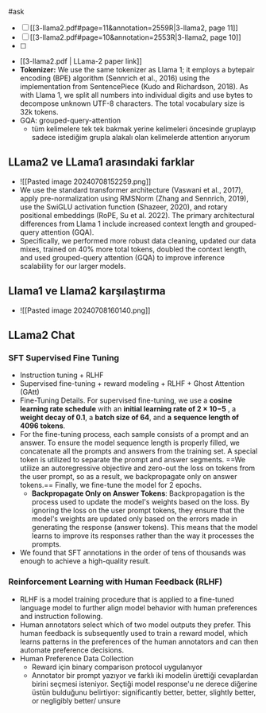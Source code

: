#ask 
 - [ ] [[3-llama2.pdf#page=11&annotation=2559R|3-llama2, page 11]]
 - [ ] [[3-llama2.pdf#page=10&annotation=2553R|3-llama2, page 10]]
 - [ ] 
 
 - [[3-llama2.pdf | LLama-2 paper link]]
 - **Tokenizer:** We use the same tokenizer as Llama 1; it employs a bytepair encoding (BPE) algorithm (Sennrich et al., 2016) using the implementation from SentencePiece (Kudo and Richardson, 2018). As with Llama 1, we split all numbers into individual digits and use bytes to decompose unknown UTF-8 characters. The total vocabulary size is 32k tokens.
 - GQA: grouped-query-attention
	 - tüm kelimelere tek tek bakmak yerine kelimeleri öncesinde gruplayıp sadece istediğim grupla alakalı olan kelimelerde attention arıyorum
## LLama2 ve LLama1 arasındaki farklar
 - ![[Pasted image 20240708152259.png]] 
 - We use the standard transformer architecture (Vaswani et al., 2017), apply pre-normalization using RMSNorm (Zhang and Sennrich, 2019), use the SwiGLU activation function (Shazeer, 2020), and rotary positional embeddings (RoPE, Su et al. 2022). The primary architectural differences from Llama 1 include increased context length and grouped-query attention (GQA).
 - Specifically, we performed more robust data cleaning, updated our data mixes, trained on 40% more total tokens, doubled the context length, and used grouped-query attention (GQA) to improve inference scalability for our larger models.

## Llama1 ve Llama2 karşılaştırma

 - ![[Pasted image 20240708160140.png]]
## LLama2 Chat
### SFT Supervised Fine Tuning 
 - Instruction tuning + RLHF
 - Supervised fine-tuning + reward modeling + RLHF + Ghost Attention (GAtt)
 - Fine-Tuning Details. For supervised fine-tuning, we use a **cosine learning rate schedule** with an **initial learning rate of 2 × 10−5** , a **weight decay of 0.1**, a **batch size of 64**, and **a** **sequence length of 4096 tokens**. 
 - For the fine-tuning process, each sample consists of a prompt and an answer. To ensure the model sequence length is properly filled, we concatenate all the prompts and answers from the training set. A special token is utilized to separate the prompt and answer segments. ==We utilize an autoregressive objective and zero-out the loss on tokens from the user prompt, so as a result, we backpropagate only on answer tokens.== Finally, we fine-tune the model for 2 epochs.
	 - **Backpropagate Only on Answer Tokens**: Backpropagation is the process used to update the model's weights based on the loss. By ignoring the loss on the user prompt tokens, they ensure that the model's weights are updated only based on the errors made in generating the response (answer tokens). This means that the model learns to improve its responses rather than the way it processes the prompts.
-  We found that SFT annotations in the order of tens of thousands was enough to achieve a high-quality result.
### Reinforcement Learning with Human Feedback (RLHF)
 - RLHF is a model training procedure that is applied to a fine-tuned language model to further align model behavior with human preferences and instruction following. 
 - Human annotators select which of two model outputs they prefer. This human feedback is subsequently used to train a reward model, which learns patterns in the preferences of the human annotators and can then automate preference decisions.
 - Human Preference Data Collection
	 - Reward için binary comparison protocol uygulanıyor
	 - Annotator bir prompt yazıyor ve farklı iki modelin ürettiği cevaplardan birini seçmesi isteniyor. Seçtiği model response'u ne derece diğerine üstün bulduğunu belirtiyor: significantly better, better, slightly better, or negligibly better/ unsure